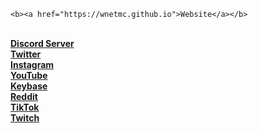 <p align="center">
  <samp>

    <b><a href="https://wnetmc.github.io">Website</a></b>
<br />
    <b><a href="https://discord.gg/fVYJauND4A">Discord Server</a></b>
<br />    
    <b><a href="https://twitter.com/wnetMC">Twitter</a></b>
    <br /> 
    <b><a href="https://www.instagram.com/wnetMC">Instagram</a></b>
    <br /> 
    <b><a href="https://www.youtube.com/channel/UC_PZOB7N9nPdLmcWaHTn-Zw">YouTube</a></b>
    <br /> 
    <b><a href="https://keybase.io/wnet">Keybase</a></b>
    <br /> 
    <b><a href="https://www.reddit.com/user/wnetMC">Reddit</a></b>
    <br /> 
    <b><a href="https://www.tiktok.com/@wnetMC">TikTok</a></b>
    <br /> 
    <b><a href="https://www.twitch.tv/wnetMC">Twitch</a></b>
</samp><br>
</p>
